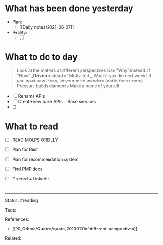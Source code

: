 # What has been done yesterday
- Plan:
	- [[Daily_notes/2021-06-07]]
- Reality:
	- [ ] 


# What to do to day
>Look at the matters at different perspectives
>Use "Why" instead of "How"
>_**Driven** instead of Motivated _
>What if you die next week?
>If you want new ideas, let your mind wanders (not in focus state)
>Pressure builds diamonds
>Make a name of yourself


- [ ] Rename APIs
- [ ] Create new base APIs + Base services
- [ ] 


# What to read

- [ ] READ MOLPS OREILLY
- [ ] Plan for Rust
- [ ] Plan for recommendation system
- [ ] Find PMP docs
- [ ] Discord + Linkedin


#

---
Status: #reading

Tags: 

References:
- [[99_Others/Quotes/quote_20190101#^different-perspectives]]

Related: 
